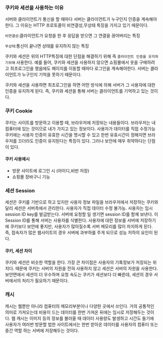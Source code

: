 ### 쿠키와 세션을 사용하는 이유

서버와 클라이언트가 통신을 할 때마다 서버는 클라이언트가 누구인지 인증을 계속해야 한다.
그 이유는 HTTP 프로토콜이 비연결성,무상태 특징을 가지고 있기 때문이다.

`비연결성`:클라이언트가 요청을 한 후 응답을 받으면 그 연결을 끊어버리는 특징

`무상태`:통신이 끝나면 상태를 유지하지 않는 특징

쿠키와 세션은 위의 HTTP특징에 대한 단점을 해결하기 위해 즉 `클라이언트 인증을 유지하기위해` 사용한다.
예를 들어, 쿠키와 세션을 사용하지 않으면 쇼핑몰에서 옷을 구매하려고 최초로그인을 했음에도 페이지를 이동할 때마다 로그인을 계속해야한다.
서버는 클라이언트가 누구인지 기억을 못하기 때문이다.

쿠키와 세션을 사용하면 최초로그인을 하면 어떤 방식에 의해 서버가 그 사용자에 대한 인증을 유지하게 된다.
즉, 쿠키와 세션을 통해 서버는 클라이언트를 기억하고 있는 것이다.

### 쿠키 Cookie

쿠키는 사이트를 방문하고 이용할 때, 브라우저에 저장되는 내용들이다. 브라우저는 내 컴퓨터에 있는 것이므로 내가 가지고 있는 정보이다. 사용자가 데이터를 직접 수정가능
쿠키에는 사용자 인증이 유효한 시간을 명시할 수 있고 한번 유효시간이 정해지면 브라우저를 끄더라도 인증이 유지된다는 특징이 있다.
그러나 보안에 매우 취약하다는 단점이 있다.

#### 쿠키 사용예시
- 방문 사이트에 로그인 시 (아이디,비번 저장)
- 쇼핑몰 장바구니 기능

### 세션 Session

세션은 쿠키를 기반으로 하고 있지만 사용자 정보 파일을 브라우저에서 저장하는 쿠키와 달리 세션은 서버측에서 관리한다. 사용자가 직접 데이터 수정 불가능.
사용자는 임시 session ID key를 발급받는다. 서버에 요청할 일 생기면 session ID를 함께 보낸다. 이 Session ID를 통해 서버는 사용자를 식별한다.
사용자에 대한 정보를 서버에 저장하기에 쿠키보다 보안에 좋지만, 사용자가 많아질수록 서버 메모리를 많이 차지하게 된다.
즉, 접속자가 많은 웹사이트의 경우 서버에 과부하를 주게 되므로 성능 저하의 요인이 된다.


#### 쿠키, 세션 차이

쿠키와 세션은 비슷한 역할을 한다. 가장 큰 차이점은 사용자의 기록정보가 저장되는 위치다.
때문에 쿠키는 서버의 자원을 전혀 사용하지 않고 세션은 서버의 자원을 사용한다.
보안면에서 세션이 더 우수하며 요청 속도는 쿠키가 세션보다 더 빠른데, 세션의 경우 서버에서의 처리가 필요하기 때문이다.


### 캐시

캐시는 웹뿐만 아니라 컴퓨터의 메모리부분이나 다양한 곳에서 쓰인다. 거의 공통적인 의미로 가져오는데 비용이 드는 데이터를 한번 가져온 뒤에는 임시로 저장해두는 것이다.
웹 캐시는 이미지 등의 정보를 불러올 때 데이터 사용량도 발생하고 시간도 들기에 사용자가 여러번 방문할 법한 사이트에서는 한번 받아온 데이터를 사용자의 컴퓨터 또는 중간 역할 하는 서버에 저장해두는 것이다.

